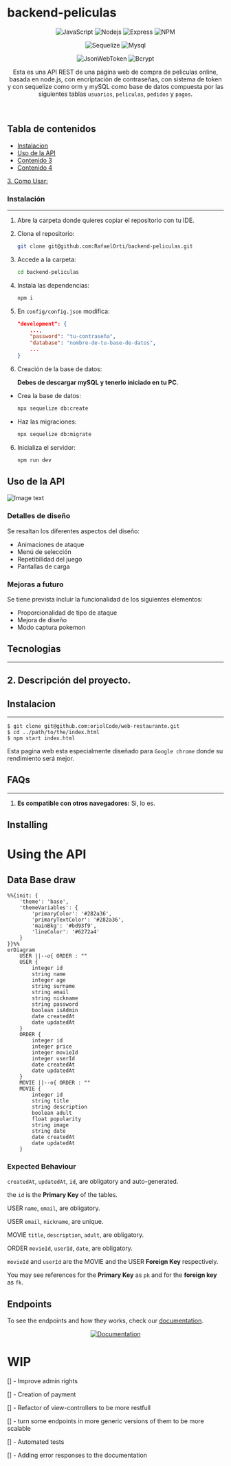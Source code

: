 <a name="top"></a>

# backend-peliculas

<div align="center">

![JavaScript](https://img.shields.io/badge/JavaScript-323330?style=for-the-badge&logo=javascript&logoColor=F7DF1E)
![Nodejs](https://img.shields.io/badge/Node.js-339933?style=for-the-badge&logo=nodedotjs&logoColor=white)
![Express](https://img.shields.io/badge/Express.js-000000?style=for-the-badge&logo=express&logoColor=white)
![NPM](https://img.shields.io/badge/npm-CB3837?style=for-the-badge&logo=npm&logoColor=white)

![Sequelize](https://img.shields.io/badge/Sequelize-52B0E7?style=for-the-badge&logo=Sequelize&logoColor=white)
![Mysql](https://img.shields.io/badge/MySQL-005C84?style=for-the-badge&logo=mysql&logoColor=white)

![JsonWebToken](https://img.shields.io/badge/JWT-000000?style=for-the-badge&logo=JSON%20web%20tokens&logoColor=white)
![Bcrypt](https://img.shields.io/badge/Bcrypt-000f2f?style=for-the-badge&logo=letsencrypt&logoColor=white)






Esta es una API REST de una página web de compra de peliculas online, basada en node.js, con encriptación de contraseñas, con sistema de token y con sequelize como orm y mySQL como base de datos compuesta por las siguientes tablas `usuarios`, `peliculas`, `pedidos` y `pagos`.
</div>
<br/>


## Tabla de contenidos
* [Instalacion](#Instalación)<br>
* [Uso de la API](#Uso-de-la-API)<br>
* [Contenido 3](#item3)<br>
* [Contenido 4](#item4)<br>

 [3. Como Usar:](#3-descripción-del-proyecto)<br>
   
### Instalación
***

1. Abre la carpeta donde quieres copiar el repositorio con tu IDE.
2. Clona el repositorio:

    ```bash
    git clone git@github.com:RafaelOrti/backend-peliculas.git
    ```
3. Accede a la carpeta:
    ```bash
    cd backend-peliculas
    ```

4. Instala las dependencias:

    ```bash
    npm i
    ```

5. En `config/config.json` modifica:

    ```json
    "development": {
        ...,
        "password": "tu-contraseña",
        "database": "nombre-de-tu-base-de-datos",
        ...
    }
    ```

6. Creación de la base de datos:

    **Debes de descargar mySQL y tenerlo iniciado en tu PC**. 

* Crea la base de datos:
    ```bash
    npx sequelize db:create
    ```

* Haz las migraciones:

    ```bash
    npx sequelize db:migrate
    ```
 
6. Inicializa el servidor:

    ```bash
    npm run dev
    ```


## Uso de la API
![Image text](assets/img/readme.png)



### Detalles de diseño

Se resaltan los diferentes aspectos del diseño:
* Animaciones de ataque
* Menú de selección
* Repetibilidad del juego
* Pantallas de carga





### Mejoras a futuro

Se tiene prevista incluir la funcionalidad de los siguientes elementos:
* Proporcionalidad de tipo de ataque
* Mejora de diseño
* Modo captura pokemon

## Tecnologias
***

## 2. Descripción del proyecto.

## Instalacion
***
 
```
$ git clone git@github.com:oriolCode/web-restaurante.git
$ cd ../path/to/the/index.html
$ npm start index.html
```
Esta pagina web esta especialmente diseñado para ```Google chrome``` donde su rendimiento será mejor.

## FAQs
***

1. __Es compatible con otros navegadores:__ 
Si, lo es.



## Installing


# Using the API

## Data Base draw

```mermaid
%%{init: {
    'theme': 'base', 
    'themeVariables': { 
        'primaryColor': '#282a36',
        'primaryTextColor': '#282a36',
        'mainBkg': '#bd93f9',
        'lineColor': '#6272a4'
    }
}}%%
erDiagram
    USER ||--o{ ORDER : ""
    USER {
        integer id
        string name
        integer age
        string surname
        string email
        string nickname
        string password
        boolean isAdmin
        date createdAt
        date updatedAt
    }
    ORDER {
        integer id
        integer price
        integer movieId
        integer userId
        date createdAt
        date updatedAt
    }
    MOVIE ||--o{ ORDER : ""
    MOVIE {
        integer id
        string title
        string description
        boolean adult
        float popularity
        string image
        string date
        date createdAt
        date updatedAt
    }
```
### Expected Behaviour

`createdAt`, `updatedAt`, `id`, are obligatory and auto-generated.

the `id` is the **Primary Key** of the tables.

USER `name`, `email`, are obligatory.

USER `email`, `nickname`, are unique.

MOVIE `title`, `description`, `adult`, are obligatory.

ORDER `movieId`, `userId`, `date`, are obligatory.

`movieId` and `userId` are the MOVIE and the USER **Foreign Key** respectively.

You may see references for the **Primary Key** as `pk` and for the **foreign key** as `fk`.

## Endpoints

To see the endpoints and how they works, check our [documentation](https://github.com/luigiMinardi/movieClubBackend/wiki).

<div align="center">

[![Documentation](https://img.shields.io/badge/go%20to-documentation-informational?style=for-the-badge)](https://github.com/luigiMinardi/movieClubBackend/wiki)
</div>

# WIP

[] - Improve admin rights

[] - Creation of payment

[] - Refactor of view-controllers to be more restfull

[] - turn some endpoints in more generic versions of them to be more scalable

[] - Automated tests

[] - Adding error responses to the documentation